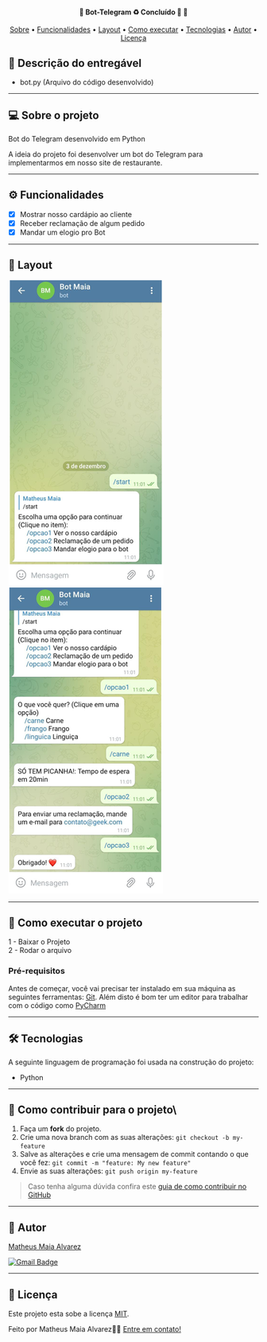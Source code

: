 <h4 align="center"> 
	🚧  Bot-Telegram ♻️ Concluído 🚀 🚧
</h4>

<p align="center">
 <a href="#-sobre-o-projeto">Sobre</a> •
 <a href="#-funcionalidades">Funcionalidades</a> •
 <a href="#-layout">Layout</a> • 
 <a href="#-como-executar-o-projeto">Como executar</a> • 
 <a href="#-tecnologias">Tecnologias</a> • 
 <a href="#-autor">Autor</a> • 
 <a href="#user-content--licença">Licença</a>
</p>

## 📄 Descrição do entregável

- bot.py (Arquivo do código desenvolvido)

---

## 💻 Sobre o projeto

Bot do Telegram desenvolvido em Python

A ideia do projeto foi desenvolver um bot do Telegram para implementarmos em nosso site de restaurante.


---

## ⚙️ Funcionalidades

- [x] Mostrar nosso cardápio ao cliente
- [X] Receber reclamação de algum pedido
- [X] Mandar um elogio pro Bot  
---

## 🎨 Layout

![Mobile 1](https://github.com/MatheusAlvarez/Bot-Telegram/blob/main/_assets/bot1.PNG) ![Mobile 2](https://github.com/MatheusAlvarez/Bot-Telegram/blob/main/_assets/bot2.PNG)

---

## 🚀 Como executar o projeto

1 - Baixar o Projeto <br>
2 - Rodar o arquivo

### Pré-requisitos

Antes de começar, você vai precisar ter instalado em sua máquina as seguintes ferramentas:
[Git](https://git-scm.com).
Além disto é bom ter um editor para trabalhar com o código como [PyCharm](https://www.jetbrains.com/pt-br/pycharm/learn/)

---

## 🛠 Tecnologias

A seguinte linguagem de programação foi usada na construção do projeto:

- Python

---

## 💪 Como contribuir para o projeto\

1. Faça um **fork** do projeto.
2. Crie uma nova branch com as suas alterações: `git checkout -b my-feature`
3. Salve as alterações e crie uma mensagem de commit contando o que você fez: `git commit -m "feature: My new feature"`
4. Envie as suas alterações: `git push origin my-feature`
> Caso tenha alguma dúvida confira este [guia de como contribuir no GitHub](./CONTRIBUTING.md)

---

## 🦸 Autor

<a href="https://br.linkedin.com/in/matheus-maia-alvarez-">
Matheus Maia Alvarez</a>
 <br />
 
[![Gmail Badge](https://img.shields.io/badge/-mthalvarez2005@gmail.com-c14438?style=flat-square&logo=Gmail&logoColor=white&link=mailto:mthalvarez2005@gmail.com)](mailto:mthalvarez2005@gmail.com)

---

## 📝 Licença

Este projeto esta sobe a licença [MIT](./LICENSE).

Feito por Matheus Maia Alvarez👋🏽 [Entre em contato!](https://br.linkedin.com/in/matheus-maia-alvarez-)

